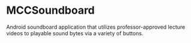 # MCCSoundboard
Android soundboard application that utilizes professor-approved lecture videos to playable sound bytes via a variety of buttons.
